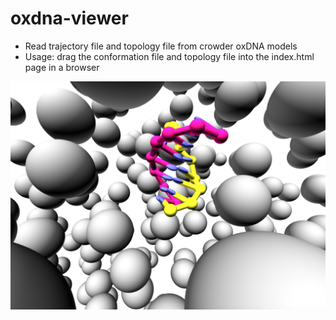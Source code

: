 # oxdna-viewer
- Read trajectory file and topology file from crowder oxDNA models
- Usage: drag the conformation file and topology file into the index.html page in a browser

![image](screen_shot.png)